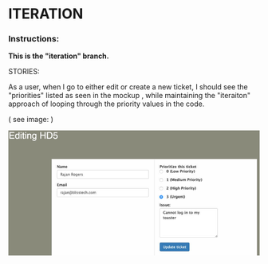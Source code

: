 # ITERATION

### Instructions:

**This is the "iteration" branch.**

STORIES:

As a user, when I go to either edit or create a new ticket, I should see the "priorities" listed as seen in the mockup , while maintaining the "iteraiton" approach of looping through the priority values in the code. 

( see image: )

![](https://github.com/Nmuta/helpdesk/blob/iteration/public/images/iteration.jpg)
